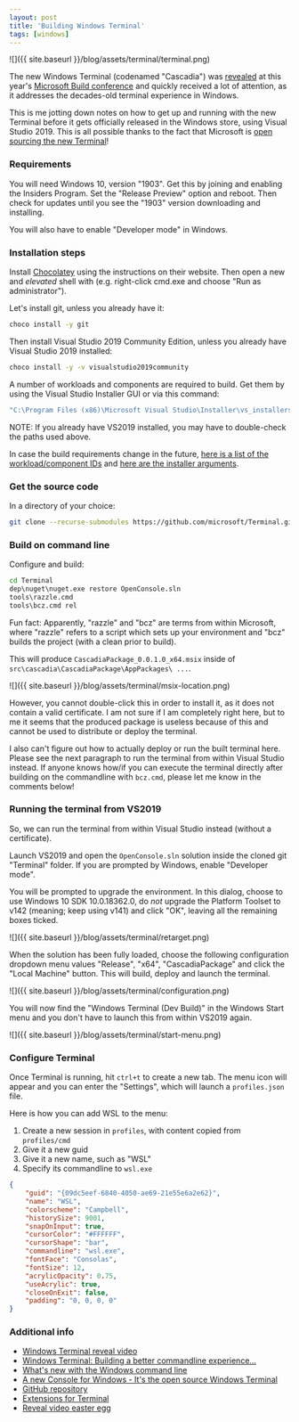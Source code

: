 ```yaml
---
layout: post
title: 'Building Windows Terminal'
tags: [windows]
---
```


![]({{ site.baseurl }}/blog/assets/terminal/terminal.png)

The new Windows Terminal (codenamed "Cascadia") was [revealed](https://www.youtube.com/watch?v=8gw0rXPMMPE) at this year's [Microsoft Build conference](https://www.microsoft.com/en-us/build) and quickly received a lot of attention, as it addresses the decades-old terminal experience in Windows.

This is me jotting down notes on how to get up and running with the new Terminal before it gets officially released in the Windows store, using Visual Studio 2019. This is all possible thanks to the fact that Microsoft is [open sourcing the new Terminal](https://github.com/microsoft/Terminal)!

<!--more-->

### Requirements

You will need Windows 10, version "1903". Get this by joining and enabling the Insiders Program. Set the "Release Preview" option and reboot. Then check for updates until you see the "1903" version downloading and installing.

You will also have to enable "Developer mode" in Windows.

### Installation steps

Install [Chocolatey](https://chocolatey.org/) using the instructions on their website. Then open a new and _elevated_ shell with (e.g. right-click cmd.exe and choose "Run as administrator").

Let's install git, unless you already have it:

```bash
choco install -y git
```

Then install Visual Studio 2019 Community Edition, unless you already have Visual Studio 2019 installed:

```bash
choco install -y -v visualstudio2019community
```

A number of workloads and components are required to build. Get them by using the Visual Studio Installer GUI or via this command:

```bat
"C:\Program Files (x86)\Microsoft Visual Studio\Installer\vs_installershell.exe" modify --installPath "C:\Program Files (x86)\Microsoft Visual Studio\2019\Community" --passive --norestart --add Microsoft.VisualStudio.Workload.NativeDesktop --add Microsoft.VisualStudio.Workload.Universal --add Microsoft.VisualStudio.Component.Windows10SDK.18362 --add Microsoft.VisualStudio.ComponentGroup.UWP.Support --add Microsoft.Component.VC.Runtime.OSSupport --add Microsoft.VisualStudio.Component.VC.v141.x86.x64 --add Microsoft.VisualStudio.ComponentGroup.UWP.VC.v141 --add Microsoft.VisualStudio.Component.VC.v141.ATL --add Microsoft.VisualStudio.Component.VC.v141.MFC
```

NOTE: If you already have VS2019 installed, you may have to double-check the paths used above.

In case the build requirements change in the future, [here is a list of the workload/component IDs](https://docs.microsoft.com/en-us/visualstudio/install/workload-component-id-vs-build-tools?view=vs-2019) and [here are the installer arguments](https://docs.microsoft.com/en-us/visualstudio/install/use-command-line-parameters-to-install-visual-studio?view=vs-2019).

### Get the source code

In a directory of your choice:

```bash
git clone --recurse-submodules https://github.com/microsoft/Terminal.git
```

### Build on command line

Configure and build:

```bat
cd Terminal
dep\nuget\nuget.exe restore OpenConsole.sln
tools\razzle.cmd
tools\bcz.cmd rel
```

Fun fact: Apparently, "razzle" and "bcz" are terms from within Microsoft, where "razzle" refers to a script which sets up your environment and "bcz" builds the project (with a clean prior to build).

This will produce `CascadiaPackage_0.0.1.0_x64.msix` inside of `src\cascadia\CascadiaPackage\AppPackages\ ...`.

![]({{ site.baseurl }}/blog/assets/terminal/msix-location.png)

However, you cannot double-click this in order to install it, as it does not contain a valid certificate. I am not sure if I am completely right here, but to me it seems that the produced package is useless because of this and cannot be used to distribute or deploy the terminal.

I also can't figure out how to actually deploy or run the built terminal here. Please see the next paragraph to run the terminal from within Visual Studio instead. If anyone knows how/if you can execute the terminal directly after building on the commandline with `bcz.cmd`, please let me know in the comments below!

### Running the terminal from VS2019

So, we can run the terminal from within Visual Studio instead (without a certificate).

Launch VS2019 and open the `OpenConsole.sln` solution inside the cloned git "Terminal" folder. If you are prompted by Windows, enable "Developer mode".

You will be prompted to upgrade the environment. In this dialog, choose to use Windows 10 SDK 10.0.18362.0, do _not_ upgrade the Platform Toolset to v142 (meaning; keep using v141) and click "OK", leaving all the remaining boxes ticked.

![]({{ site.baseurl }}/blog/assets/terminal/retarget.png)

When the solution has been fully loaded, choose the following configuration dropdown menu values "Release", "x64", "CascadiaPackage" and click the "Local Machine" button. This will build, deploy and launch the terminal.

![]({{ site.baseurl }}/blog/assets/terminal/configuration.png)

You will now find the "Windows Terminal (Dev Build)" in the Windows Start menu and you don't have to launch this from within VS2019 again.

![]({{ site.baseurl }}/blog/assets/terminal/start-menu.png)

### Configure Terminal

Once Terminal is running, hit `ctrl+t` to create a new tab. The menu icon will appear and you can enter the "Settings", which will launch a `profiles.json` file.

Here is how you can add WSL to the menu:

1. Create a new session in `profiles`, with content copied from `profiles/cmd`
1. Give it a new guid
1. Give it a new name, such as "WSL"
1. Specify its commandline to `wsl.exe`

```json
{
    "guid": "{09dc5eef-6840-4050-ae69-21e55e6a2e62}",
    "name": "WSL",
    "colorscheme": "Campbell",
    "historySize": 9001,
    "snapOnInput": true,
    "cursorColor": "#FFFFFF",
    "cursorShape": "bar",
    "commandline": "wsl.exe",
    "fontFace": "Consolas",
    "fontSize": 12,
    "acrylicOpacity": 0.75,
    "useAcrylic": true,
    "closeOnExit": false,
    "padding": "0, 0, 0, 0"
}
```

### Additional info

- [Windows Terminal reveal video](https://www.youtube.com/watch?v=8gw0rXPMMPE)
- [Windows Terminal: Building a better commandline experience...](https://www.youtube.com/watch?v=KMudkRcwjCw)
- [What's new with the Windows command line](https://www.youtube.com/watch?v=veqs2WVou9M)
- [A new Console for Windows - It's the open source Windows Terminal](https://www.hanselman.com/blog/ANewConsoleForWindowsItsTheOpenSourceWindowsTerminal.aspx)
- [GitHub repository](https://github.com/microsoft/Terminal)
- [Extensions for Terminal](https://twitter.com/richturn_ms/status/1126515079518703616)
- [Reveal video easter egg](https://twitter.com/PengwinLinux/status/1126929652382093318)